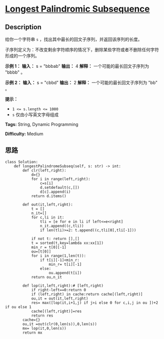 # [Longest Palindromic Subsequence][title]

## Description

给你一个字符串 `s` ，找出其中最长的回文子序列，并返回该序列的长度。

子序列定义为：不改变剩余字符顺序的情况下，删除某些字符或者不删除任何字符形成的一个序列。

**示例 1：**
            **输入：** s = "bbbab"    **输出：** 4    **解释：** 一个可能的最长回文子序列为 "bbbb" 。    

**示例 2：**
            **输入：** s = "cbbd"    **输出：** 2    **解释：** 一个可能的最长回文子序列为 "bb" 。    

**提示：**

  * `1 <= s.length <= 1000`
  * `s` 仅由小写英文字母组成


**Tags:** String, Dynamic Programming

**Difficulty:** Medium

## 思路

``` python3
class Solution:
    def longestPalindromeSubseq(self, s: str) -> int:
        def clr(left,right):
            d={}
            for i in range(left,right):
                c=s[i]
                d.setdefault(c,[])
                d[c].append(i)
            return d.items()

        def out(it,left,right):
            t = []
            n_it=[]
            for c,li in it:
                tli = [e for e in li if left<=e<right]
                n_it.append((c,tli))
                if len(tli)>=2: t.append((c,tli[0],tli[-1]))

            if not t: return [],[]
            t = sorted(t,key=lambda xx:xx[1])
            min_r = t[0][-1]
            ou=[t[0]]
            for i in range(1,len(t)):
                if t[i][-1]<min_r: 
                    min_r= t[i][-1]
                else:
                    ou.append(t[i])
            return ou,n_it

        def lop(it,left,right):# [left,right)
            if right-left==0:return 0
            if (left,right) in cache:return cache[(left,right)]
            ou,it = out(it,left,right)
            res= max([lop(it,i+1,j) if j>i else 0 for c,i,j in ou ])+2 if ou else 1
            cache[(left,right)]=res
            return res
        cache={}
        ou,it =out(clr(0,len(s)),0,len(s))
        mx= lop(it,0,len(s))
        return mx
```

[title]: https://leetcode-cn.com/problems/longest-palindromic-subsequence
